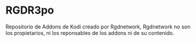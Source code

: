 # RGDR3po
Repositorio de Addons de Kodi creado por Rgdnetwork, Rgdnetwork no son los propietarios, ni los reponsables de los addons ni de su contenido.
